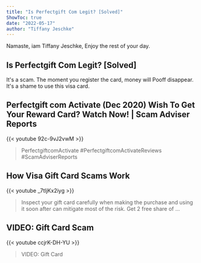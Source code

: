 ```yaml
---
title: "Is Perfectgift Com Legit? [Solved]"
ShowToc: true 
date: "2022-05-17"
author: "Tiffany Jeschke" 
---
```


Namaste, iam Tiffany Jeschke, Enjoy the rest of your day.
## Is Perfectgift Com Legit? [Solved]
It's a scam. The moment you register the card, money will Pooff disappear. It's a shame to use this visa card.

## Perfectgift com Activate (Dec 2020) Wish To Get Your Reward Card? Watch Now! | Scam Adviser Reports
{{< youtube 92c-9vJ2vwM >}}
>PerfectgiftcomActivate #PerfectgiftcomActivateReviews #ScamAdviserReports 

## How Visa Gift Card Scams Work
{{< youtube _7tljKx2iyg >}}
>Inspect your gift card carefully when making the purchase and using it soon after can mitigate most of the risk. Get 2 free share of ...

## VIDEO: Gift Card Scam
{{< youtube ccjrK-DH-YU >}}
>VIDEO: Gift Card 

